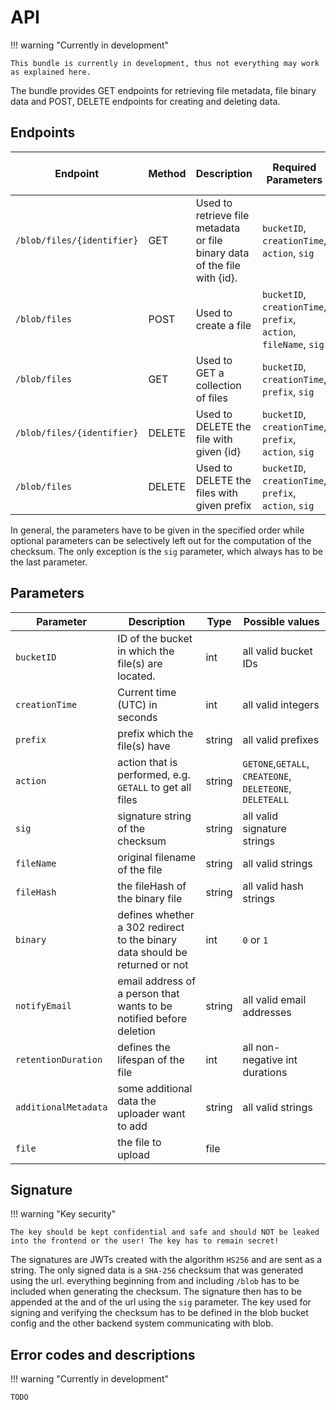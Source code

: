 # API

!!! warning "Currently in development"

    This bundle is currently in development, thus not everything may work as explained here.

The bundle provides GET endpoints for retrieving file metadata, file binary data and POST, DELETE endpoints for creating and deleting data.

## Endpoints

| Endpoint                   | Method | Description                                                               | Required Parameters                                               | Optional Parameter                                                   | Required formdata parameter               |
|----------------------------|--------|---------------------------------------------------------------------------|-------------------------------------------------------------------|----------------------------------------------------------------------|-------------------------------------------|
| `/blob/files/{identifier}` | GET    | Used to retrieve file metadata or file binary data of the file with {id}. | `bucketID`, `creationTime`, `action`, `sig`                       | `binary`                                                             | -                                         |
| `/blob/files`              | POST   | Used to create a file                                                     | `bucketID`, `creationTime`, `prefix`, `action`, `fileName`, `sig` | `notifyEmail`, `retentionDuration`, `additionalMetadata`, `fileHash` | `file`, `prefix`, `fileName`, `bucketID`  |
| `/blob/files`              | GET    | Used to GET a collection of files                                         | `bucketID`, `creationTime`, `prefix`, `sig`                       | `binary`                                                             | -                                         |
| `/blob/files/{identifier}` | DELETE | Used to DELETE the file with given {id}                                   | `bucketID`, `creationTime`, `prefix`, `action`, `sig`             |                                                                      | -                                         |
| `/blob/files`              | DELETE | Used to DELETE the files with given prefix                                | `bucketID`, `creationTime`, `prefix`, `action`, `sig`             |                                                                      | -                                         |

In general, the parameters have to be given in the specified order while optional parameters can be selectively left out for the computation of the checksum. The only exception is the `sig` parameter, which always has to be the last parameter.

## Parameters

| Parameter            | Description                                                                 | Type   | Possible values                                          |
|----------------------|-----------------------------------------------------------------------------|--------|----------------------------------------------------------|
| `bucketID`           | ID of the bucket in which the file(s) are located.                          | int    | all valid bucket IDs                                     |
| `creationTime`       | Current time (UTC) in seconds                                               | int    | all valid integers                                       |
| `prefix`             | prefix which the file(s) have                                               | string | all valid prefixes                                       |
| `action`             | action that is performed, e.g. `GETALL` to get all files                    | string | `GETONE`,`GETALL`, `CREATEONE`, `DELETEONE`, `DELETEALL` |
| `sig`                | signature string of the checksum                                            | string | all valid signature strings                              |
| `fileName`           | original filename of the file                                               | string | all valid strings                                        |
| `fileHash`           | the fileHash of the binary file                                             | string | all valid hash strings                                   |
| `binary`             | defines whether a 302 redirect to the binary data should be returned or not | int    | `0` or `1`                                               |
| `notifyEmail`        | email address of a person that wants to be notified before deletion         | string | all valid email addresses                                |
| `retentionDuration`  | defines the lifespan of the file                                            | int    | all non-negative int durations                           |
| `additionalMetadata` | some additional data the uploader want to add                               | string | all valid strings                                        |
| `file`               | the file to upload                                                          | file   |                                                          |

## Signature

!!! warning "Key security"

    The key should be kept confidential and safe and should NOT be leaked into the frontend or the user! The key has to remain secret!

The signatures are JWTs created with the algorithm `HS256` and are sent as a string. The only signed data is a `SHA-256` checksum that was generated using the url. 
everything beginning from and including `/blob` has to be included when generating the checksum. The signature then has to be appended at the and of the url using the `sig` parameter.
The key used for signing and verifying the checksum has to be defined in the blob bucket config and the other backend system communicating with blob.

## Error codes and descriptions

!!! warning "Currently in development"

    TODO